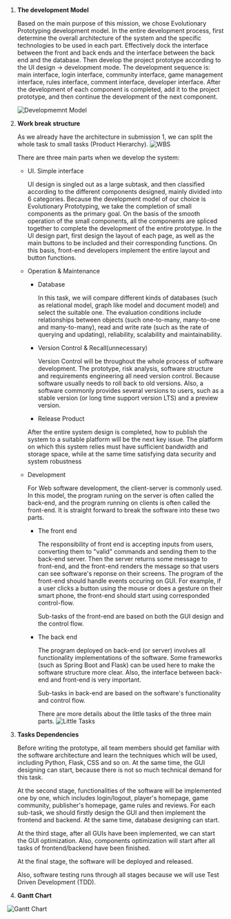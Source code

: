 1. **The development Model**

   Based on the main purpose of this mission, we chose Evolutionary Prototyping development model. In the entire development process, first determine the overall architecture of the system and the specific technologies to be used in each part. Effectively dock the interface between the front and back ends and the interface between the back end and the database. Then develop the project prototype according to the UI design -> development mode. The development sequence is: main interface, login interface, community interface, game management interface, rules interface, comment interface, developer interface. After the development of each component is completed, add it to the project prototype, and then continue the development of the next component.

   ![](https://git.ecdf.ed.ac.uk/sd202021groups/group_10/raw/master/planning_and_scheduling/Evolutionary.png "Developmemnt Model") 

   

2. **Work break structure**

   As we already have the architecture in submission 1, we can split the whole task to small tasks (Product Hierarchy).
     ![](https://git.ecdf.ed.ac.uk/sd202021groups/group_10/raw/master/planning_and_scheduling/Hierachy.png "WBS") 

   There are three main parts when we develop the system:

   *  UI. Simple interface 
      
      UI design is singled out as a large subtask, and then classified according to the different components designed, mainly divided into 6 categories. Because the development model of our choice is Evolutionary Prototyping, we take the completion of small components as the primary goal. On the basis of the smooth operation of the small components, all the components are spliced together to complete the development of the entire prototype. In the UI design part, first design the layout of each page, as well as the main buttons to be included and their corresponding functions. On this basis, front-end developers implement the entire layout and button functions.
   

   * Operation & Maintenance

     * Database
     
        In this task, we will compare different kinds of databases (such as relational model, graph like model and document model) and select the suitable one. The evaluation conditions include relationships between objects (such one-to-many, many-to-one and many-to-many), read and write rate (such as the rate of querying and updating), reliability, scalability and maintainability.
        

     
     * Version Control & Recall(unnecessary)
     
        Version Control will be throughout the whole process of software development. The prototype, risk analysis, software structure and requirements engineering all need version control. Because software usually needs to roll back to old versions. Also, a software commonly provides several versions to users, such as a stable version (or long time support version LTS) and a preview version.
        
     * Release Product
     
     After the entire system design is completed, how to publish the system to a suitable platform will be the next key issue. The platform on which this system relies must have sufficient bandwidth and storage space, while at the same time satisfying data security and system robustness
     

   * Development
   
     For Web software development, the client-server is commonly used. In this model, the program runing on the server is often called the back-end, and the program running on clients is often called the front-end. It is straight forward to break the software into these two parts.

     * The front end 
    
        The responsibility of front end is accepting inputs from users, converting them to "valid" commands and sending them to the back-end server. Then the server returns some message to front-end, and the front-end renders the message so that users can see software's reponse on their screens. The program of the front-end should handle events occuring on GUI. For example, if a user clicks a button using the mouse or does a gesture on their smart phone, the front-end should start using corresponded control-flow. 
        
        Sub-tasks of the front-end are based on both the GUI design and the control flow.
        
        
     * The back end
     
        The program deployed on back-end (or server) involves all functionality implementations of the software. Some frameworks (such as Spring Boot and Flask) can be used here to make the software structure more clear. Also, the interface between back-end and front-end is very important. 
        
        Sub-tasks in back-end are based on the software's functionality and control flow. 
        
        
       There are more details about the little tasks of the three main parts.
         ![](https://git.ecdf.ed.ac.uk/sd202021groups/group_10/raw/master/planning_and_scheduling/Product.png "Little Tasks") 

3.  **Tasks Dependencies**

    Before writing the prototype, all team members should get familiar with the software architecture and learn the techniques which will be used, including Python, Flask, CSS and so on. At the same time, the GUI designing can start, because there is not so much technical demand for this task.
    
    At the second stage, functionalities of the software will be implemented one by one, which includes login/logout, player's homepage, game community, publisher's homepage, game rules and reviews. For each sub-task, we should firstly design the GUI and then implement the frontend and backend. At the same time, database designing can start.
    
    At the third stage, after all GUIs have been implemented, we can start the GUI optimization. Also, components optimization will start after all tasks of frontend/backend have been finished.
    
    At the final stage, the software will be deployed and released.
    
    Also, software testing runs through all stages because we will use Test Driven Development (TDD).

4.  **Gantt Chart**

   ![](https://git.ecdf.ed.ac.uk/sd202021groups/group_10/raw/master/planning_and_scheduling/Task_Dependencies.png "Gantt Chart")